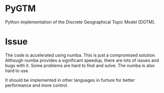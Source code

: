 # PyGTM
Python implementation of the Discrete Geographical Topic Model (DGTM).

# Issue
The code is accelerated using numba. This is just a compromised solution. Although numba provides a significant speedup, there are lots of issues and bugs with it. Some problems are hard to find and solve. The numba is also hard to use.

It should be implemented in other languages in furture for better performance and more control.
